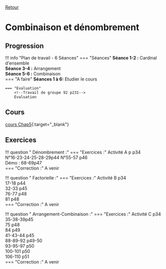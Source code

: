 [Retour](../../Chap.md)
# Combinaison et dénombrement

## Progression
!!! info "Plan de travail - 6 Séances"
    === "Séances" 
        **Séance 1-2 :** Cardinal d'ensemble  
        **Séance 3-4 :** Arrangement  
        **Séance 5-6 :**  Combinaison  
    === "A faire"
        **Séances 1 à 6:** Etudier le cours  
    
    === "Evaluation"  
        <!--Travail de groupe 92 p231-->  
        Evaluation 
    
## Cours 
[cours Chap5](./Cours-Chap5.pdf){:target="_blank"}

## Exercices 

        
!!! question " Dénombrement :"
    === "Exercices :" 
        Activité A p p34  
        N°16-23-24-25-28-29p44
        N°55-57 p46  
        Démo : 68-69p47  
    === "Correction :" 
        A venir
        
!!! question " Factorielle :" 
    === "Exercices :" 
         Activité B p34  
         17-18 p44  
         32-33 p45   
         76-77 p48  
         81 p48  
    === "Correction :" 
        A venir
        
!!! question " Arrangement-Combinaison :"
    === "Exercices :" 
        Activité C p34  
        35-38-39p45  
        75 p48  
        84 p49  
        41-43-44 p45  
        88-89-92 p49-50  
        93-95-97 p50  
        100-101 p50  
        106-110 p51  
    === "Correction :" 
        A venir
